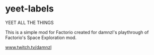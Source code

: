 # yeet-labels
YEET ALL THE THINGS

This is a simple mod for Factorio created for damnzl's playthrough of Factorio's Space Exploration mod.

www.twitch.tv/damnzl
